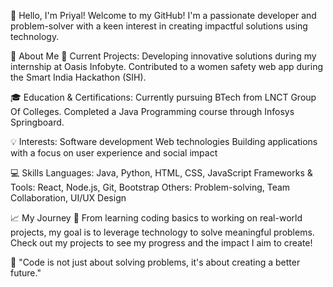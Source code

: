 👋 Hello, I'm Priyal!
Welcome to my GitHub! I'm a passionate developer and problem-solver with a keen interest in creating impactful solutions using technology.

🔭 About Me
🌟 Current Projects:
Developing innovative solutions during my internship at Oasis Infobyte.
Contributed to a women safety web app during the Smart India Hackathon (SIH).

🎓 Education & Certifications:
Currently pursuing BTech from LNCT Group Of Colleges.
Completed a Java Programming course through Infosys Springboard.

💡 Interests:
Software development
Web technologies
Building applications with a focus on user experience and social impact

💻 Skills
Languages: Java, Python, HTML, CSS, JavaScript
Frameworks & Tools: React, Node.js, Git, Bootstrap
Others: Problem-solving, Team Collaboration, UI/UX Design

📈 My Journey
🚀 From learning coding basics to working on real-world projects, my goal is to leverage technology to solve meaningful problems. Check out my projects to see my progress and the impact I aim to create!

🌟 "Code is not just about solving problems, it's about creating a better future."

